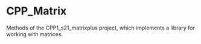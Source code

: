 # CPP_Matrix
Methods of the CPP1_s21_matrixplus project, which implements a library for working with matrices.
